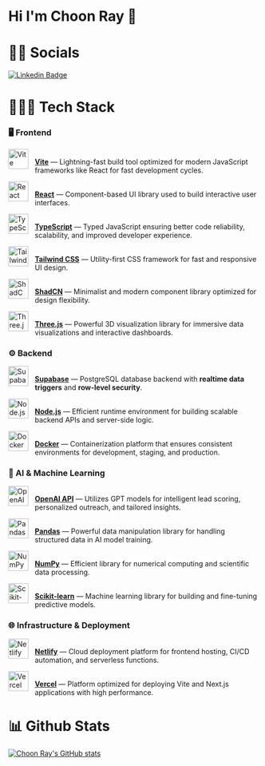 # Hi I'm Choon Ray 👋

# 🤝🏻 Socials
[![Linkedin Badge](https://img.shields.io/badge/-LinkedIn-blue?style=flat&logo=Linkedin&logoColor=white&link=https://www.linkedin.com/in/choonray/)](https://www.linkedin.com/in/choonray/)

# 👨🏻‍💻 Tech Stack
### 🖥️ Frontend

[<img align="left" alt="Vite" width="40px" src="https://cdn.jsdelivr.net/gh/devicons/devicon/icons/vite/vite-original.svg" style="padding-right:10px;" />](https://vitejs.dev/)  
**[Vite](https://vitejs.dev/)** — Lightning-fast build tool optimized for modern JavaScript frameworks like React for fast development cycles.  

[<img align="left" alt="React" width="40px" src="https://cdn.jsdelivr.net/gh/devicons/devicon/icons/react/react-original.svg" style="padding-right:10px;" />](https://reactjs.org/)  
**[React](https://reactjs.org/)** — Component-based UI library used to build interactive user interfaces.  

[<img align="left" alt="TypeScript" width="40px" src="https://cdn.jsdelivr.net/gh/devicons/devicon/icons/typescript/typescript-original.svg" style="padding-right:10px;" />](https://www.typescriptlang.org/)  
**[TypeScript](https://www.typescriptlang.org/)** — Typed JavaScript ensuring better code reliability, scalability, and improved developer experience.  

[<img align="left" alt="TailwindCSS" width="40px" src="https://cdn.jsdelivr.net/gh/devicons/devicon/icons/tailwindcss/tailwindcss-plain.svg" style="padding-right:10px;" />](https://tailwindcss.com/)  
**[Tailwind CSS](https://tailwindcss.com/)** — Utility-first CSS framework for fast and responsive UI design.  

[<img align="left" alt="ShadCN" width="40px" src="https://avatars.githubusercontent.com/u/139480285?s=200&v=4" style="padding-right:10px;" />](https://ui.shadcn.com/)  
**[ShadCN](https://ui.shadcn.com/)** — Minimalist and modern component library optimized for design flexibility.  

[<img align="left" alt="Three.js" width="40px" src="https://cdn.jsdelivr.net/gh/devicons/devicon/icons/threejs/threejs-original.svg" style="padding-right:10px;" />](https://threejs.org/)  
**[Three.js](https://threejs.org/)** — Powerful 3D visualization library for immersive data visualizations and interactive dashboards.  

### ⚙️ Backend

[<img align="left" alt="Supabase" width="40px" src="https://cdn.jsdelivr.net/gh/devicons/devicon/icons/supabase/supabase-original.svg" style="padding-right:10px;" />](https://supabase.com/)  
**[Supabase](https://supabase.com/)** — PostgreSQL database backend with **realtime data triggers** and **row-level security**.  

[<img align="left" alt="Node.js" width="40px" src="https://cdn.jsdelivr.net/gh/devicons/devicon/icons/nodejs/nodejs-original.svg" style="padding-right:10px;" />](https://nodejs.org/)  
**[Node.js](https://nodejs.org/)** — Efficient runtime environment for building scalable backend APIs and server-side logic.  

[<img align="left" alt="Docker" width="40px" src="https://cdn.jsdelivr.net/gh/devicons/devicon/icons/docker/docker-original.svg" style="padding-right:10px;" />](https://www.docker.com/)  
**[Docker](https://www.docker.com/)** — Containerization platform that ensures consistent environments for development, staging, and production.  
### 🤖 AI & Machine Learning

[<img align="left" alt="OpenAI" width="40px" src="https://upload.wikimedia.org/wikipedia/commons/4/4d/OpenAI_Logo.svg" style="padding-right:10px;" />](https://openai.com/)  
**[OpenAI API](https://openai.com/)** — Utilizes GPT models for intelligent lead scoring, personalized outreach, and tailored insights.  

[<img align="left" alt="Pandas" width="40px" src="https://cdn.jsdelivr.net/gh/devicons/devicon/icons/pandas/pandas-original.svg" style="padding-right:10px;" />](https://pandas.pydata.org/)  
**[Pandas](https://pandas.pydata.org/)** — Powerful data manipulation library for handling structured data in AI model training.  

[<img align="left" alt="NumPy" width="40px" src="https://cdn.jsdelivr.net/gh/devicons/devicon/icons/numpy/numpy-original.svg" style="padding-right:10px;" />](https://numpy.org/)  
**[NumPy](https://numpy.org/)** — Efficient library for numerical computing and scientific data processing.  

[<img align="left" alt="Scikit-learn" width="40px" src="https://cdn.jsdelivr.net/gh/devicons/devicon/icons/scikitlearn/scikitlearn-original.svg" style="padding-right:10px;" />](https://scikit-learn.org/)  
**[Scikit-learn](https://scikit-learn.org/)** — Machine learning library for building and fine-tuning predictive models.  

### 🌐 Infrastructure & Deployment

[<img align="left" alt="Netlify" width="40px" src="https://cdn.jsdelivr.net/gh/devicons/devicon/icons/netlify/netlify-original.svg" style="padding-right:10px;" />](https://www.netlify.com/)  
**[Netlify](https://www.netlify.com/)** — Cloud deployment platform for frontend hosting, CI/CD automation, and serverless functions.  

[<img align="left" alt="Vercel" width="40px" src="https://cdn.jsdelivr.net/gh/devicons/devicon/icons/vercel/vercel-original.svg" style="padding-right:10px;" />](https://vercel.com/)  
**[Vercel](https://vercel.com/)** — Platform optimized for deploying Vite and Next.js applications with high performance.  


# 📊 Github Stats
[![Choon Ray's GitHub stats](https://github-readme-stats.vercel.app/api?username=TeowChoonRay)](https://github.com/anuraghazra/github-readme-stats)


